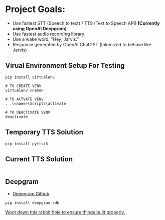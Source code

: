 # Project Goals:

* Use fastest STT (Speech to text) / TTS (Text to Speech API) **[Currently using OpenAI Deepgram]**
* Use fastest audio recording library. 
* Use a wake word, "Hey, Jarvis."
* Response generated by OpenAI ChatGPT (tokenized to behave like Jarvis)

## Virual Environment Setup For Testing

```pip install virtualenv```

```
# TO CREATE VENV
virtualenv <name>
```

```
# TO ACTVATE VENV
. .\<name>\Scripts\activate
```

```
# TO DEACTIVATE VENV
deactivate
```

## Temporary TTS Solution

```
pip install pyttsx3
```

## Current TTS Solution

```
```

## Deepgram

* [Deepgram Github](https://github.com/deepgram/deepgram-python-sdk)

```
pip install deepgram-sdk
```

[Went down this rabbit hole to ensure things built properly.](https://stackoverflow.com/questions/64261546/how-to-solve-error-microsoft-visual-c-14-0-or-greater-is-required-when-inst)
